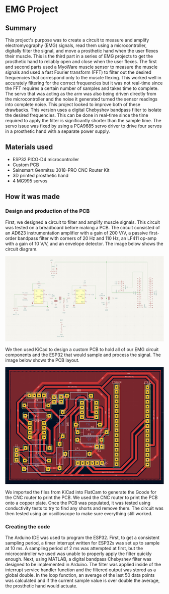 # EMG Project

## Summary

This project's purpose was to create a circuit to measure and amplify electromyography (EMG) signals, read them using a microcontroller, digitally filter the signal, and move a prosthetic hand when the user flexes their muscle. This is the third part in a series of EMG projects to get the prosthetic hand to reliably open and close when the user flexes. The first and second parts used a MyoWare muscle sensor to measure the muscle signals and used a fast Fourier transform (FFT) to filter out the desired frequencies that correspond only to the muscle flexing. This worked well in accurately filtering for the correct frequencies but it was not real-time since the FFT requires a certain number of samples and takes time to complete. The servo that was acting as the arm was also being driven directly from the microcontroller and the noise it generated turned the sensor readings into complete noise. This project looked to improve both of these drawbacks. This version uses a digital Chebyshev bandpass filter to isolate the desired frequencies. This can be done in real-time since the time required to apply the filter is significantly shorter than the sample time. The servo issue was fixed by using a PCA9685 servo driver to drive four servos in a prosthetic hand with a separate power supply.

## Materials used

- ESP32 PICO-D4 microcontroller
- Custom PCB
- Sainsmart Genmitsu 3018-PRO CNC Router Kit
- 3D printed prosthetic hand
- 4 MG995 servos

## How it was made

### Design and production of the PCB

First, we designed a circuit to filter and amplify muscle signals. This circuit was tested on a breadboard before making a PCB. The circuit consisted of an AD623 instrumentation amplifier with a gain of 200 V/V, a passive first-order bandpass filter with corners of 20 Hz and 110 Hz, an LF411 op-amp with a gain of 10 V/V, and an envelope detector. The image below shows the circuit diagram.

<p align="center">
    <img src="EMG_circuit_diagram.png" width="600" title="EMG circuit diagram">
</p>

We then used KiCad to design a custom PCB to hold all of our EMG circuit components and the ESP32 that would sample and process the signal. The image below shows the PCB layout.

<p align="center">
    <img src="EMG_PCB.png" title="EMG PCB">
</p>

We imported the files from KiCad into FlatCam to generate the Gcode for the CNC router to print the PCB. We used the CNC router to print the PCB onto a copper plate. Once the PCB was populated, it was tested using conductivity tests to try to find any shorts and remove them. The circuit was then tested using an oscilloscope to make sure everything still worked.

### Creating the code

The Arduino IDE was used to program the ESP32. First, to get a consistent sampling period, a timer interrupt written for ESP32s was set up to sample at 10 ms. A sampling period of 2 ms was attempted at first, but the microcontroller we used was unable to properly apply the filter quickly enough. Next, using MATLAB, a digital bandpass Chebyshev filter was designed to be implemented in Arduino. The filter was applied inside of the interrupt service handler function and the filtered output was stored as a global double. In the loop function, an average of the last 50 data points was calculated and if the current sample value is over double the average, the prosthetic hand would actuate. 
